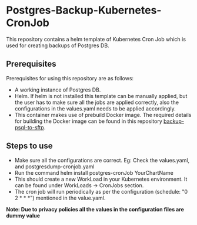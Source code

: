 # Postgres-Backup-Kubernetes-CronJob
This repository contains a helm template of Kubernetes Cron Job which is used for creating backups of Postgres DB.

## Prerequisites
Prerequisites for using this repository are as follows:
* A working instance of Postgres DB.
* Helm. If helm is not installed this template can be manually applied, but the user has to make sure all the jobs are applied correctly, also the configurations in the values.yaml needs to be applied accordingly.
* This container makes use of prebuild Docker image. The required details for building the Docker image can be found in this repository [backup-psql-to-sftp](https://github.com/lalitchilka/backup-psql-to-sftp). 

## Steps to use
* Make sure all the configurations are correct. Eg: Check the values.yaml, and postgresdump-cronjob.yaml
* Run the command helm install postgres-cronJob YourChartName
* This should create a new WorkLoad in your Kubernetes environment. It can be found under WorkLoads -> CronJobs section.
* The cron job will run periodically as per the configuration (schedule: "0 2 * * *") mentioned in the value.yaml.


**Note: Due to privacy policies all the values in the configuration files are dummy value**
